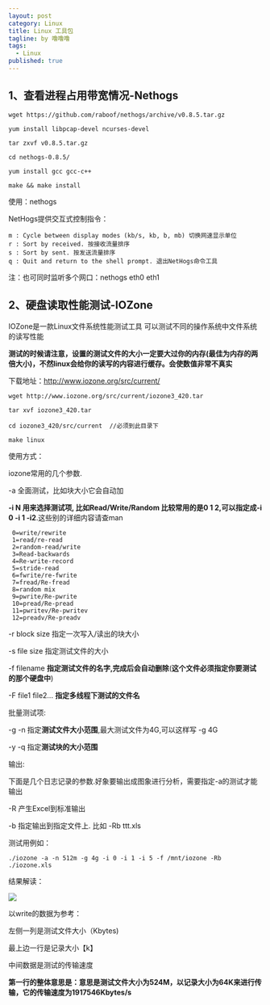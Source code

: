```yaml
---
layout: post
category: Linux
title: Linux 工具包
tagline: by 噜噜噜
tags: 
  - Linux
published: true
---
```




<!--more-->

## 1、查看进程占用带宽情况-Nethogs

```
wget https://github.com/raboof/nethogs/archive/v0.8.5.tar.gz

yum install libpcap-devel ncurses-devel

tar zxvf v0.8.5.tar.gz

cd nethogs-0.8.5/

yum install gcc gcc-c++

make && make install
```

使用：nethogs <device>

NetHogs提供交互式控制指令：

```
m : Cycle between display modes (kb/s, kb, b, mb) 切换网速显示单位
r : Sort by received. 按接收流量排序
s : Sort by sent. 按发送流量排序
q : Quit and return to the shell prompt. 退出NetHogs命令工具
```

注：也可同时监听多个网口：nethogs eth0 eth1





## 2、硬盘读取性能测试-IOZone

IOZone是一款Linux文件系统性能测试工具 可以测试不同的操作系统中文件系统的读写性能

**测试的时候请注意，设置的测试文件的大小一定要大过你的内存(最佳为内存的两倍大小)，不然linux会给你的读写的内容进行缓存。会使数值非常不真实**

下载地址：http://www.iozone.org/src/current/

```
wget http://www.iozone.org/src/current/iozone3_420.tar

tar xvf iozone3_420.tar

cd iozone3_420/src/current  //必须到此目录下

make linux
```

使用方式：

iozone常用的几个参数.

-a 全面测试，比如块大小它会自动加

**-i N 用来选择测试项, 比如Read/Write/Random 比较常用的是0 1 2,可以指定成-i 0 -i 1 -i2**.这些别的详细内容请查man

```
 0=write/rewrite
 1=read/re-read
 2=random-read/write
 3=Read-backwards
 4=Re-write-record
 5=stride-read
 6=fwrite/re-fwrite
 7=fread/Re-fread
 8=random mix
 9=pwrite/Re-pwrite
 10=pread/Re-pread
 11=pwritev/Re-pwritev
 12=preadv/Re-preadv
```



-r block size 指定一次写入/读出的块大小

-s file size 指定测试文件的大小

-f filename **指定测试文件的名字,完成后会自动删除**(**这个文件必须指定你要测试的那个硬盘中**)

-F file1 file2... **指定多线程下测试的文件名**



批量测试项:

-g -n 指定**测试文件大小范围**,最大测试文件为4G,可以这样写 -g 4G

-y -q 指定**测试块的大小范围**



输出:

下面是几个日志记录的参数.好象要输出成图象进行分析，需要指定-a的测试才能输出

-R 产生Excel到标准输出

-b 指定输出到指定文件上. 比如 -Rb ttt.xls

测试用例如：

```
./iozone -a -n 512m -g 4g -i 0 -i 1 -i 5 -f /mnt/iozone -Rb ./iozone.xls
```



结果解读：

![](https://i.loli.net/2020/10/27/R4jlx1hzPI6GAsW.png)

以write的数据为参考：

左侧一列是测试文件大小（Kbytes)

最上边一行是记录大小【k】

中间数据是测试的传输速度

**第一行的整体意思是：意思是测试文件大小为524M，以记录大小为64K来进行传输，它的传输速度为1917546Kbytes/s**





